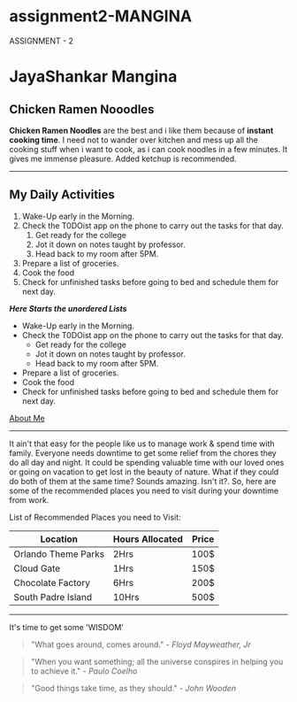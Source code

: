 # assignment2-MANGINA
ASSIGNMENT - 2
# JayaShankar Mangina
## Chicken Ramen Nooodles
 **Chicken Ramen Noodles** are the best and i like them because of **instant cooking time**. I need not to wander over kitchen and mess up all the cooking stuff when i want to cook, as i can cook noodles in a few minutes. It gives me immense pleasure. Added ketchup is recommended.

 ------

 ## My Daily Activities

 1. Wake-Up early in the Morning.
 2. Check the T0DOist app on the phone to carry out the tasks for that day.
    1. Get ready for the college
    2. Jot it down on notes taught by professor.
    3. Head back to my room after 5PM.
 3. Prepare a list of groceries.
 4. Cook the food
 5. Check for unfinished tasks before going to bed and schedule them for next day.

 ***Here Starts the unordered Lists***

 * Wake-Up early in the Morning.
 * Check the T0DOist app on the phone to carry out the tasks for that day.
    * Get ready for the college
    * Jot it down on notes taught by professor.
    * Head back to my room after 5PM.
 * Prepare a list of groceries.
 * Cook the food
 * Check for unfinished tasks before going to bed and schedule them for next day.

 [About Me](https://github.com/JayaShankarM97/assignment2-MANGINA/blob/main/Aboutme.md)

 ----

 It ain't that easy for the people like us to manage work & spend time with family. Everyone needs downtime to get some relief from the chores they do all day and night. It could be spending valuable time with our loved ones or going on vacation to get lost in the beauty of nature. What if they could do both of them at the same time? Sounds amazing. Isn't it?. So, here are some of the recommended places you need to visit during your downtime from work.

 List of Recommended Places you need to Visit:

 |       Location       |    Hours Allocated    |         Price         |
 |----------------------|-----------------------|-----------------------|
 | Orlando Theme Parks  |          2Hrs         |          100$         |
 |     Cloud Gate       |          1Hrs         |          150$         |
 | Chocolate Factory    |          6Hrs         |          200$         |
 | South Padre Island   |          10Hrs        |          500$         |

---

It's time to get some 'WISDOM'

> "What goes around, comes around." - *Floyd Mayweather, Jr*

> "When you want something; all the universe conspires in helping you to achieve it." - *Paulo Coelho*

> "Good things take time, as they should." - *John Wooden*



